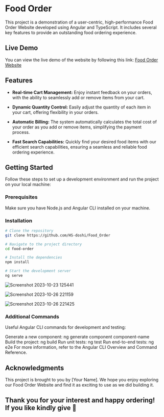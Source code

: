 # Food Order

This project is a demonstration of a user-centric, high-performance Food Order Website developed using Angular and TypeScript. It includes several key features to provide an outstanding food ordering experience.

## Live Demo

You can view the live demo of the website by following this link: [Food Order Website](https://testyfood-order.netlify.app/)

## Features

- **Real-time Cart Management:** Enjoy instant feedback on your orders, with the ability to seamlessly add or remove items from your cart.

- **Dynamic Quantity Control:** Easily adjust the quantity of each item in your cart, offering flexibility in your orders.

- **Automatic Billing:** The system automatically calculates the total cost of your order as you add or remove items, simplifying the payment process.

- **Fast Search Capabilities:** Quickly find your desired food items with our efficient search capabilities, ensuring a seamless and reliable food ordering experience.

## Getting Started

Follow these steps to set up a development environment and run the project on your local machine:

### Prerequisites

Make sure you have Node.js and Angular CLI installed on your machine.

### Installation

```bash
# Clone the repository
git clone https://github.com/HS-doshi/Food_Order

# Navigate to the project directory
cd food-order

# Install the dependencies
npm install

# Start the development server
ng serve

```
![Screenshot 2023-10-23 125441](https://github.com/HS-doshi/Food_Order/assets/88900807/b1b35728-da62-42d8-b9e0-efa14402243f)

![Screenshot 2023-10-26 221159](https://github.com/HS-doshi/Food_Order/assets/88900807/da016039-50fd-4a22-90a8-0a476283adc9)


![Screenshot 2023-10-26 221425](https://github.com/HS-doshi/Food_Order/assets/88900807/3ef6929c-50bd-4820-be50-dc702a8ed930)

### Additional Commands
Useful Angular CLI commands for development and testing:

Generate a new component: ng generate component component-name
Build the project: ng build
Run unit tests: ng test
Run end-to-end tests: ng e2e
For more information, refer to the Angular CLI Overview and Command Reference.

## Acknowledgments
This project is brought to you by [Your Name]. We hope you enjoy exploring our Food Order Website and find it as exciting to use as we did building it.

## Thank you for your interest and happy ordering! If you like kindly give 🌟
